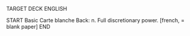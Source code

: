 TARGET DECK
ENGLISH

START
Basic
Carte blanche
Back: n. Full discretionary power. [french, = blank paper]
END
